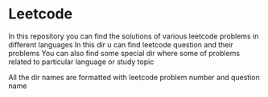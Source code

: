 # Leetcode
In this repository you can find the solutions of various leetcode problems in different languages
In this dir u can find leetcode question and their problems
You can also find some special dir where some of problems related to particular language or study topic

All the dir names are formatted with leetcode problem number and question name
